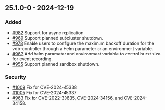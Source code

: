 ## 25.1.0-0 - 2024-12-19
### Added
* [#982](https://github.com/vertica/vertica-kubernetes/issues/982) Support for async replication
* [#969](https://github.com/vertica/vertica-kubernetes/issues/969) Support planned subcluster shutdown.
* [#978](https://github.com/vertica/vertica-kubernetes/issues/978) Enable users to configure the maximum backoff duration for the vdb-controller through a Helm parameter or an environment variable.
* [#962](https://github.com/vertica/vertica-kubernetes/issues/962) Add helm parameter and environment variable to control burst size for event recording.
* [#955](https://github.com/vertica/vertica-kubernetes/issues/955) Support planned sandbox shutdown.
### Security
* [#1009](https://github.com/vertica/vertica-kubernetes/issues/1009) Fix for CVE-2024-45338
* [#1005](https://github.com/vertica/vertica-kubernetes/issues/1005) Fix for CVE-2024-45337
* [#963](https://github.com/vertica/vertica-kubernetes/issues/963) Fix for CVE-2022-30635, CVE-2024-34156, and CVE-2024-34158.